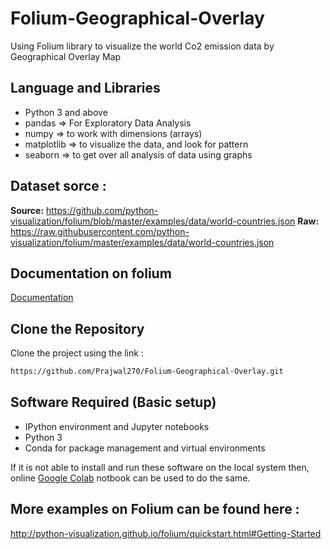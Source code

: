 # Folium-Geographical-Overlay

Using Folium library to visualize the world Co2 emission data by Geographical Overlay Map

## Language and Libraries 
- Python 3 and above
- pandas => For Exploratory Data Analysis 
- numpy => to work with dimensions (arrays)
- matplotlib => to visualize the data, and look for pattern
- seaborn => to get over all analysis of data using graphs

## Dataset sorce :
**Source:** https://github.com/python-visualization/folium/blob/master/examples/data/world-countries.json
**Raw:** https://raw.githubusercontent.com/python-visualization/folium/master/examples/data/world-countries.json


## Documentation on folium

[Documentation](http://python-visualization.github.io/folium/)

## Clone the Repository

Clone the project using the link :

```bash
https://github.com/Prajwal270/Folium-Geographical-Overlay.git
```


## Software Required (Basic setup)
- IPython environment and Jupyter notebooks
- Python 3
- Conda for package management and virtual environments

If it is not able to install and run these software on the local system
then, online [Google Colab](https://colab.research.google.com/) notbook can be used to do the same.


## More examples on Folium can be found here :
http://python-visualization.github.io/folium/quickstart.html#Getting-Started



















